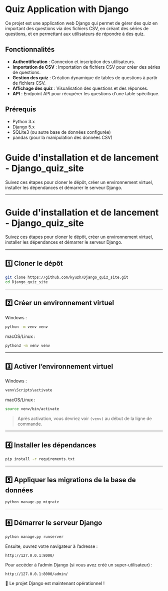# Quiz Application with Django

Ce projet est une application web Django qui permet de gérer des quiz en important des questions via des fichiers CSV, en créant des séries de questions, et en permettant aux utilisateurs de répondre à des quiz.

## Fonctionnalités

- **Authentification** : Connexion et inscription des utilisateurs.
- **Importation de CSV** : Importation de fichiers CSV pour créer des séries de questions.
- **Gestion des quiz** : Création dynamique de tables de questions à partir de fichiers CSV.
- **Affichage des quiz** : Visualisation des questions et des réponses.
- **API** : Endpoint API pour récupérer les questions d'une table spécifique.

## Prérequis

- Python 3.x
- Django 5.x
- SQLite3 (ou autre base de données configurée)
- pandas (pour la manipulation des données CSV)
# Guide d'installation et de lancement - Django_quiz_site

Suivez ces étapes pour cloner le dépôt, créer un environnement virtuel, installer les dépendances et démarrer le serveur Django.

---

# Guide d'installation et de lancement - Django\_quiz\_site

Suivez ces étapes pour cloner le dépôt, créer un environnement virtuel, installer les dépendances et démarrer le serveur Django.

---

## 1️⃣ Cloner le dépôt

```bash
git clone https://github.com/kyuzh/Django_quiz_site.git
cd Django_quiz_site
```

---

## 2️⃣ Créer un environnement virtuel

Windows :

```bash
python -m venv venv
```

macOS/Linux :

```bash
python3 -m venv venv
```

---

## 3️⃣ Activer l’environnement virtuel

Windows :

```bash
venv\Scripts\activate
```

macOS/Linux :

```bash
source venv/bin/activate
```

> Après activation, vous devriez voir `(venv)` au début de la ligne de commande.

---

## 4️⃣ Installer les dépendances

```bash
pip install -r requirements.txt
```

---

## 5️⃣ Appliquer les migrations de la base de données

```bash
python manage.py migrate
```

---

## 6️⃣ Démarrer le serveur Django

```bash
python manage.py runserver
```

Ensuite, ouvrez votre navigateur à l’adresse :

```
http://127.0.0.1:8000/
```

Pour accéder à l’admin Django (si vous avez créé un super-utilisateur) :

```
http://127.0.0.1:8000/admin/
```

🎉 Le projet Django est maintenant opérationnel !

